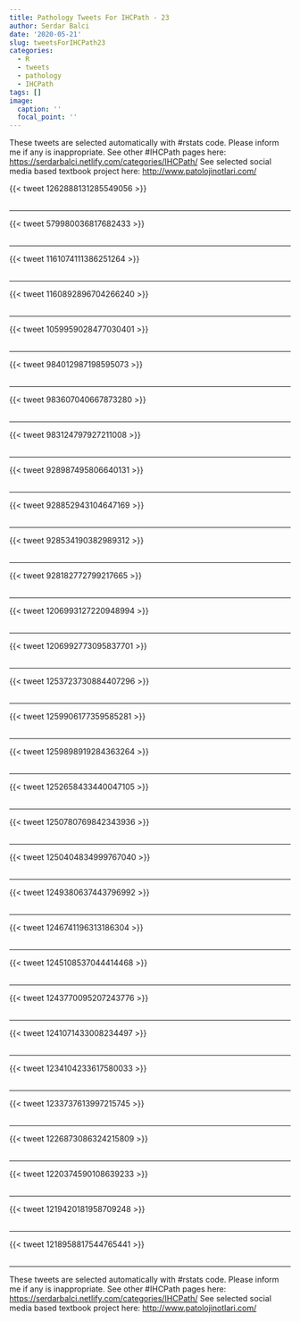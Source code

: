 ```yaml
---
title: Pathology Tweets For IHCPath - 23
author: Serdar Balci
date: '2020-05-21'
slug: tweetsForIHCPath23
categories:
  - R
  - tweets
  - pathology
  - IHCPath
tags: []
image:
  caption: ''
  focal_point: ''
---
```



These tweets are selected automatically with #rstats code. Please inform me if any is inappropriate.
See other #IHCPath pages here: https://serdarbalci.netlify.com/categories/IHCPath/ 
See selected social media based textbook project here: http://www.patolojinotlari.com/

{{< tweet 1262888131285549056 >}}
<br>
<br>
<hr>
{{< tweet 579980036817682433 >}}
<br>
<br>
<hr>
{{< tweet 1161074111386251264 >}}
<br>
<br>
<hr>
{{< tweet 1160892896704266240 >}}
<br>
<br>
<hr>
{{< tweet 1059959028477030401 >}}
<br>
<br>
<hr>
{{< tweet 984012987198595073 >}}
<br>
<br>
<hr>
{{< tweet 983607040667873280 >}}
<br>
<br>
<hr>
{{< tweet 983124797927211008 >}}
<br>
<br>
<hr>
{{< tweet 928987495806640131 >}}
<br>
<br>
<hr>
{{< tweet 928852943104647169 >}}
<br>
<br>
<hr>
{{< tweet 928534190382989312 >}}
<br>
<br>
<hr>
{{< tweet 928182772799217665 >}}
<br>
<br>
<hr>
{{< tweet 1206993127220948994 >}}
<br>
<br>
<hr>
{{< tweet 1206992773095837701 >}}
<br>
<br>
<hr>
{{< tweet 1253723730884407296 >}}
<br>
<br>
<hr>
{{< tweet 1259906177359585281 >}}
<br>
<br>
<hr>
{{< tweet 1259898919284363264 >}}
<br>
<br>
<hr>
{{< tweet 1252658433440047105 >}}
<br>
<br>
<hr>
{{< tweet 1250780769842343936 >}}
<br>
<br>
<hr>
{{< tweet 1250404834999767040 >}}
<br>
<br>
<hr>
{{< tweet 1249380637443796992 >}}
<br>
<br>
<hr>
{{< tweet 1246741196313186304 >}}
<br>
<br>
<hr>
{{< tweet 1245108537044414468 >}}
<br>
<br>
<hr>
{{< tweet 1243770095207243776 >}}
<br>
<br>
<hr>
{{< tweet 1241071433008234497 >}}
<br>
<br>
<hr>
{{< tweet 1234104233617580033 >}}
<br>
<br>
<hr>
{{< tweet 1233737613997215745 >}}
<br>
<br>
<hr>
{{< tweet 1226873086324215809 >}}
<br>
<br>
<hr>
{{< tweet 1220374590108639233 >}}
<br>
<br>
<hr>
{{< tweet 1219420181958709248 >}}
<br>
<br>
<hr>
{{< tweet 1218958817544765441 >}}
<br>
<br>
<hr>


These tweets are selected automatically with #rstats code. Please inform me if any is inappropriate.
See other #IHCPath pages here: https://serdarbalci.netlify.com/categories/IHCPath/ 
See selected social media based textbook project here: http://www.patolojinotlari.com/
